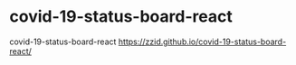 # covid-19-status-board-react
covid-19-status-board-react
https://zzid.github.io/covid-19-status-board-react/
